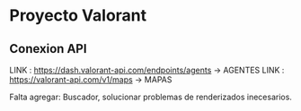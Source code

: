 # Proyecto Valorant

## Conexion API
LINK : https://dash.valorant-api.com/endpoints/agents -> AGENTES
LINK : https://valorant-api.com/v1/maps -> MAPAS

Falta agregar:
Buscador, solucionar problemas de renderizados inecesarios.
